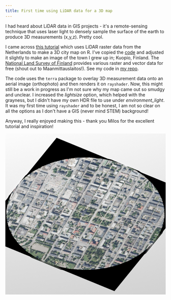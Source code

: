```yaml
---
title: First time using LiDAR data for a 3D map
---
```

I had heard about LiDAR data in GIS projects - it's a remote-sensing technique that uses laser light to densely sample the surface of the earth to produce 3D measurements (x,y,z). Pretty cool.

I came across [this tutorial](https://youtu.be/dEsV5tmrjdM?si=VrJyL9HEMP15YT10) which uses LiDAR raster data from the Netherlands to make a 3D city map on R. I've copied the [code](https://github.com/milos-agathon/make-your-3d-city#make-your-3d-city) and adjusted it slightly to make an image of the town I grew up in; Kuopio, Finland. The [National Land Survey of Finland](https://asiointi.maanmittauslaitos.fi/karttapaikka/tiedostopalvelu) provides various raster and vector data for free (shout out to Maanmittauslaitos!). See my code in [my repo](https://github.com/johannajokio/lidar-3d).

The code uses the `terra` package to overlay 3D measurement data onto an aerial image (orthophoto) and then renders it on `rayshader`. Now, this might still be a work in progress as I'm not sure why my map came out so smudgy and unclear. I increased the *lightsize* option, which helped with the grayness, but I didn't have my own HDR file to use under *environment_light*. It was my first time using `rayshader` and to be honest, I am not so clear on all the options as I don't have a GIS (never mind STEM) background!  

Anyway, I really enjoyed making this - thank you Milos for the excellent tutorial and inspiration!

![3D Image of Kuopio](/images/3d-kuopio.png)

